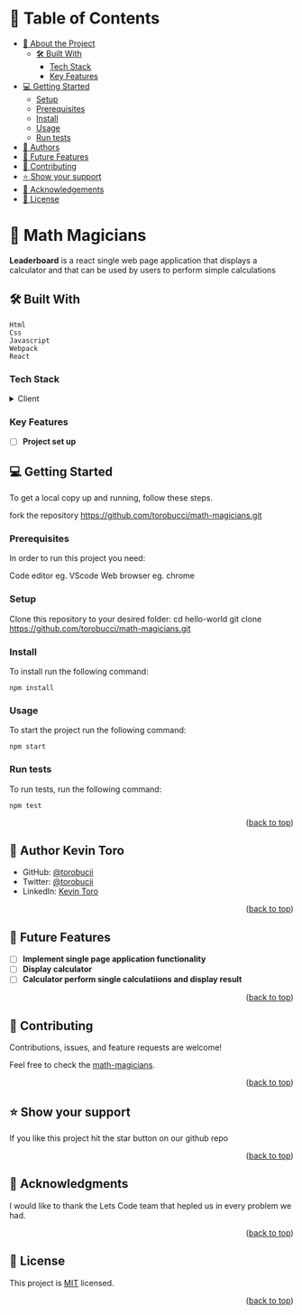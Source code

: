 
<!-- TABLE OF CONTENTS -->

# 📗 Table of Contents

- [📖 About the Project](#about-project)
  - [🛠 Built With](#built-with)
    - [Tech Stack](#tech-stack)
    - [Key Features](#key-features)
- [💻 Getting Started](#getting-started)
  - [Setup](#setup)
  - [Prerequisites](#prerequisites)
  - [Install](#install)
  - [Usage](#usage)
  - [Run tests](#run-tests)
- [👥 Authors](#authors)
- [🔭 Future Features](#future-features)
- [🤝 Contributing](#contributing)
- [⭐️ Show your support](#support)
- [🙏 Acknowledgements](#acknowledgements)
- [📝 License](#license)

<!-- PROJECT DESCRIPTION -->

# 📖 **Math Magicians** <a name="about-project">
</a>

**Leaderboard**  is a react single web page application that displays a calculator and that can be used by users to perform simple calculations

## 🛠 Built With <a name="built-with">
    Html
    Css
    Javascript
    Webpack
    React
</a>

### Tech Stack <a name="tech-stack"></a>

<details>
  <summary>Client</summary>
    <ul>
    <li><a href="https://www.w3schools.com/HTML/default.asp">HTML</a></li>
  </ul>
  <ul>
    <li><a href="https://www.w3schools.com/css/default.asp">CSS</a></li>
  </ul>
  <ul>
    <li><a href="https://www.w3schools.com/javascript/default.asp">Javascript</a></li>
  </ul>
  <ul>
    <li><a href="https://www.w3schools.com/react/default.asp">React</a></li>
  </ul>
</details>
<!-- Features -->

### Key Features <a name="key-features"></a>

- [ ] **Project set up**


<!-- GETTING STARTED -->

## 💻 Getting Started <a name="getting-started"></a>
To get a local copy up and running, follow these steps.

fork the repository https://github.com/torobucci/math-magicians.git

### Prerequisites

In order to run this project you need:

Code editor eg. VScode
Web browser eg. chrome

### Setup

Clone this repository to your desired folder:
  cd hello-world
  git clone  https://github.com/torobucci/math-magicians.git



### Install
To install run the following command:

`npm install `

### Usage

To start the project run the following command:

`npm start `

### Run tests

To run tests, run the following command:

`npm test`    

<p align="right">(<a href="#readme-top">back to top</a>)</p>

<!-- AUTHORS -->

## 👥 Author <a name="authors">Kevin Toro</a>

- GitHub: [@torobucii](https://github.com/torobucii)
- Twitter: [@torobucii](https://twitter.com/@torobucii)
- LinkedIn: [Kevin Toro](https://linkedin.com/in/KevinToro)


<p align="right">(<a href="#readme-top">back to top</a>)</p>

<!-- FUTURE FEATURES -->

## 🔭 Future Features <a name="future-features"></a>

- [ ] **Implement single page application functionality**
- [ ] **Display calculator**
- [ ] **Calculator perform single calculatiions and display result**

<p align="right">(<a href="#readme-top">back to top</a>)</p>

<!-- CONTRIBUTING -->

## 🤝 Contributing <a name="contributing"></a>

Contributions, issues, and feature requests are welcome!

Feel free to check the [math-magicians](https://github.com/torobucci/math-magicians.git).

<p align="right">(<a href="#readme-top">back to top</a>)</p>

<!-- SUPPORT -->

## ⭐️ Show your support <a name="support"></a>

If you like this project hit the star button on our github repo

<p align="right">(<a href="#readme-top">back to top</a>)</p>

<!-- ACKNOWLEDGEMENTS -->

## 🙏 Acknowledgments <a name="acknowledgements"></a>

I would like to thank the Lets Code team that hepled us in every problem we had.

<p align="right">(<a href="#readme-top">back to top</a>)</p>


<!-- LICENSE -->

## 📝 License <a name="license"></a>

This project is [MIT](https://github.com/torobucci/Portfolio-finish-mobile-version/blob/main/MIT-LICENSE.txt) licensed.
<p align="right">(<a href="#readme-top">back to top</a>)</p>
  
